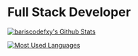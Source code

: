 # Full Stack Developer

[![bariscodefxy's Github Stats](https://github-readme-stats-lambdagaming.vercel.app/api?username=bariscodefxy&show_icons=true&title_color=ff5900&text_color=ffffff&icon_color=ffffff&border_color=ffffff&bg_color=000011&count_private=true)](https://github.com/bariscodefxy)

[![Most Used Languages](https://github-readme-stats-lambdagaming.vercel.app/api/top-langs/?username=bariscodefxy&layout=compact&title_color=ff5900&text_color=ffffff&icon_color=ffffff&border_color=ffffff&bg_color=000011&langs_count=10&count_private=true&v=1)](https://github.com/bariscodefxy)
